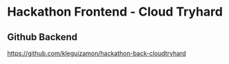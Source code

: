 # Hackathon Frontend - Cloud Tryhard

## Github Backend

https://github.com/kleguizamon/hackathon-back-cloudtryhard
